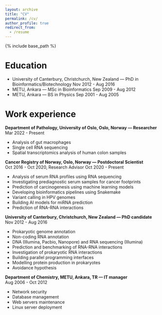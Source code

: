 ```yaml
---
layout: archive
title: "CV"
permalink: /cv/
author_profile: true
redirect_from:
  - /resume
---
```


{% include base_path %}

Education
======
* University of Canterbury, Christchurch, New Zealand — PhD in Bioinformatics/Biotechnology Nov 2012 - Aug 2016
* METU, Ankara — MSc in Bioinformatics Sep 2009 - Aug 2012
* METU, Ankara — BS in Physics Sep 2001 - Aug 2005

Work experience
======
__Department of Pathology, University of Oslo, Oslo, Norway — Researcher__  
Mar 2022 - Present
   * Analysis of gut macrophages
   * Single cell RNA sequencing
   * Spatial transcriptomics analysis of human colon samples  

__Cancer Registry of Norway, Oslo, Norway — Postdoctoral Scientist__  
Oct 2016 - Oct 2020, Research Advisor Oct 2020 - Present
   * Analysis of serum RNA profiles using RNA sequencing
   * Investigating prediagnostic serum samples for cancer footprints
   * Prediction of carcinogenesis using machine learning models
   * Developing bioinformatics pipelines using Snakemake
   * Variant calling in HPV genomes
   * Building AI models for miRNA prediction
   * Prediction of RNA-RNA interactions
  
__University of Canterbury, Christchurch, New Zealand — PhD candidate__  
Nov 2012 - Aug 2016
  * Prokaryotic genome annotation
  * Non-coding RNA annotation
  * DNA (Illumina, Pacbio, Nanopore) and RNA sequencing (Illumina)
  * Prediction and benchmarking of RNA-RNA interactions
  * Investigation of prokaryotic RNA interactions
  * Building parallel programming interfaces
  * Modelling protein production in prokaryotes
  * Avoidance hypothesis  

__Department of Chemistry, METU, Ankara, TR — IT manager__  
Aug 2006 - Oct 2012
  * Network security
  * Database management
  * Web servers maintenance
  * Linux server deployment
